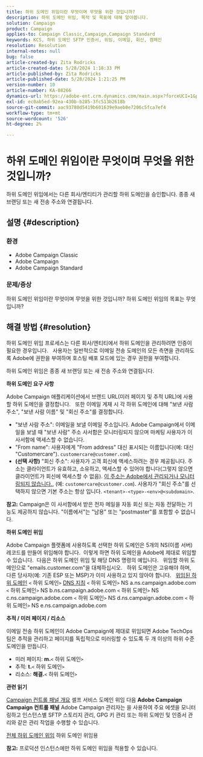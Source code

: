 ```yaml
---
title: 하위 도메인 위임이란 무엇이며 무엇을 위한 것입니까?
description: 하위 도메인 위임, 목적 및 목표에 대해 알아봅니다.
solution: Campaign
product: Campaign
applies-to: Campaign Classic,Campaign,Campaign Standard
keywords: KCS, 하위 도메인 SFTP 인증서, 위임, 이메일, 회신, 캠페인
resolution: Resolution
internal-notes: null
bug: false
article-created-by: Zita Rodricks
article-created-date: 5/28/2024 1:18:33 PM
article-published-by: Zita Rodricks
article-published-date: 5/28/2024 1:21:25 PM
version-number: 10
article-number: KA-08266
dynamics-url: https://adobe-ent.crm.dynamics.com/main.aspx?forceUCI=1&pagetype=entityrecord&etn=knowledgearticle&id=a225eec5-f41c-ef11-840a-000d3a372703
exl-id: ec0ab5ed-92ea-430b-b285-3fc513b2618b
source-git-commit: aac93780d5419b601639e9aeb0e7206c5fca7ef4
workflow-type: tm+mt
source-wordcount: '526'
ht-degree: 2%

---
```


# 하위 도메인 위임이란 무엇이며 무엇을 위한 것입니까?


하위 도메인 위임에서는 다른 회사/엔티티가 관리할 하위 도메인을 승인합니다. 종종 새 브랜딩 또는 새 전송 주소와 연결됩니다.

## 설명 {#description}


### 환경

- Adobe Campaign Classic
- Adobe Campaign
- Adobe Campaign Standard




### 문제/증상

하위 도메인 위임이란 무엇이며 무엇을 위한 것입니까? 하위 도메인 위임의 목표는 무엇입니까?


## 해결 방법 {#resolution}


하위 도메인 위임 프로세스는 다른 회사/엔티티에서 하위 도메인을 관리하려면 인증이 필요한 경우입니다.  
사용자는 일반적으로 이메일 전송 도메인의 모든 측면을 관리하도록 Adobe에 권한을 부여하며 호스팅 배포 모드에 있는 경우 권한을 부여합니다.

하위 도메인 위임은 종종 새 브랜딩 또는 새 전송 주소와 연결됩니다.

<b>하위 도메인 요구 사항</b>

Adobe Campaign 애플리케이션에서 브랜드 URL(미러 페이지 및 추적 URL)에 사용할 하위 도메인을 결정합니다.  
또한 이메일 게재 시 각 하위 도메인에 대해 &quot;보낸 사람 주소&quot;, &quot;보낸 사람 이름&quot; 및 &quot;회신 주소&quot;를 결정합니다.

- &quot;보낸 사람 주소&quot;: 이메일을 보낼 이메일 주소입니다. Adobe Campaign에서 이메일을 보낼 때 &quot;보낸 사람&quot; 주소 사서함은 모니터링되지 않으며 마케팅 사용자가 이 사서함에 액세스할 수 없습니다.
- &quot;From name&quot;: 사용자에게 &quot;From address&quot; 대신 표시되는 이름입니다(예: 대신 &quot;Customercare&quot;). `customercare@customer.com`).
- <b>(선택 사항)</b> &quot;회신 주소&quot;: 사용자가 고객 회신에 액세스하려는 경우 제공됩니다. 주소는 클라이언트가 유효하고, 소유하고, 액세스할 수 있어야 합니다(그렇지 않으면 클라이언트가 회신에 액세스할 수 없음). <u>이 주소는 Adobe에서 관리되거나 모니터링되지 않습니다.</u>, (예: `customercare@customer.com`). 사용자가 &quot;회신 주소&quot;를 선택하지 않으면 기본 주소는 항상 입니다. `<tenant>-<type>-<env>@<subdomain>`.


<b>참고:</b> Campaign은 이 사서함에서 받은 전자 메일을 자동 회신 또는 자동 전달하는 기능도 제공하지 않습니다. &quot;이름에서&quot;는 &quot;남용&quot; 또는 &quot;postmaster&quot;를 포함할 수 없습니다.

<b>하위 도메인 위임</b>

Adobe Campaign 플랫폼에 사용하도록 선택한 하위 도메인은 5개의 NS(이름 서버) 레코드를 만들어 위임해야 합니다. 
이렇게 하면 하위 도메인을 Adobe에 제대로 위임할 수 있습니다.  다음은 하위 도메인 위임 및 해당 DNS 명령의 예입니다.  
위임할 하위 도메인으로 &quot;emails.customer.com&quot;을 대체하십시오.  
하위 도메인은 고유해야 하며, 다른 당사자(예: 기존 ESP 또는 MSP)가 이미 사용하고 있지 않아야 합니다.
 
<u>위임된 하위 도메인</u>
`<` 하위 도메인`>`
<u>DNS 지침</u>
`<` 하위 도메인`>`  NS a.ns.campaign.adobe.com
`<` 하위 도메인`>`  NS b.ns.campaign.adobe.com
`<` 하위 도메인`>`  NS c.ns.campaign.adobe.com
`<` 하위 도메인`>`  NS d.ns.campaign.adobe.com
`<` 하위 도메인`>`  NS e.ns.campaign.adobe.com

<b>추적 / 미러 페이지 / 리소스</b>

이메일 전송 하위 도메인이 Adobe Campaign에 제대로 위임되면 Adobe TechOps 팀은 추적을 관리하고 페이지를 독립적으로 미러링할 수 있도록 두 개 이상의 하위 수준 도메인을 만듭니다.

- 미러 페이지: <b>m.</b>`<` 하위 도메인`>`
- 추적: <b>t.</b>`<` 하위 도메인`>`
- 리소스: <b>해결.</b>`<` 하위 도메인`>`




<b>관련 읽기</b>

[Campaign 컨트롤 패널 개요](https://experienceleague.adobe.com/docs/campaign-classic-learn/control-panel/control-panel-overview.html?lang=ko-KR) 셀프 서비스 도메인 위임 다음 <b>Adobe Campaign Campaign 컨트롤 패널</b> Adobe Campaign 관리자는 을 사용하여 주요 에셋을 모니터링하고 인스턴스별 SFTP 스토리지 관리, GPG 키 관리 또는 하위 도메인 및 인증서 관리와 같은 관리 작업을 수행할 수 있습니다.

[전체 하위 도메인 위임](https://experienceleague.adobe.com/docs/campaign-classic-learn/control-panel/subdomains-and-certificates/subdomain-delegation.html) 하위 도메인 위임용

<b>참고:</b> 프로덕션 인스턴스에만 하위 도메인 위임을 적용할 수 있습니다.

